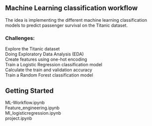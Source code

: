 
## Machine Learning classification workflow 
The idea is implementing the different machine learning classification models to predict passenger survival on the Titanic dataset.


### Challenges:

Explore the Titanic dataset<br/>
Doing Exploratory Data Analysis (EDA)<br/>
Create features using one-hot encoding<br/>
Train a Logistic Regression classification model<br/>
Calculate the train and validation accuracy<br/>
Train a Random Forest classification model<br/>



## Getting Started

ML-Workflow.ipynb<br/>
Feature_engineering.ipynb<br/>
Ml_logisticregression.ipynb<br/>
project.ipynb<br/>




